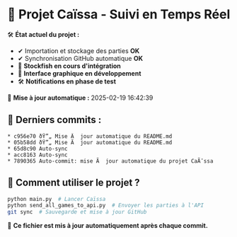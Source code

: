 # 📌 Projet Caïssa - Suivi en Temps Réel

🛠️ **État actuel du projet :**
- ✔ Importation et stockage des parties **OK**
- ✔ Synchronisation GitHub automatique **OK**
- 🔄 **Stockfish en cours d'intégration**
- 🔄 **Interface graphique en développement**
- 🛠 **Notifications en phase de test**

📅 **Mise à jour automatique :** 2025-02-19 16:42:39

## 🔄 Derniers commits :
```
* c956e70 ðŸ”„ Mise Ã  jour automatique du README.md
* 05b58dd ðŸ”„ Mise Ã  jour automatique du README.md
* 65d8c90 Auto-sync
* acc8163 Auto-sync
* 7890365 Auto-commit: mise Ã  jour automatique du projet CaÃ¯ssa
```

## 💾 Comment utiliser le projet ?
```bash
python main.py  # Lancer Caïssa
python send_all_games_to_api.py  # Envoyer les parties à l'API
git sync  # Sauvegarde et mise à jour GitHub
```

🔄 **Ce fichier est mis à jour automatiquement après chaque commit.**
